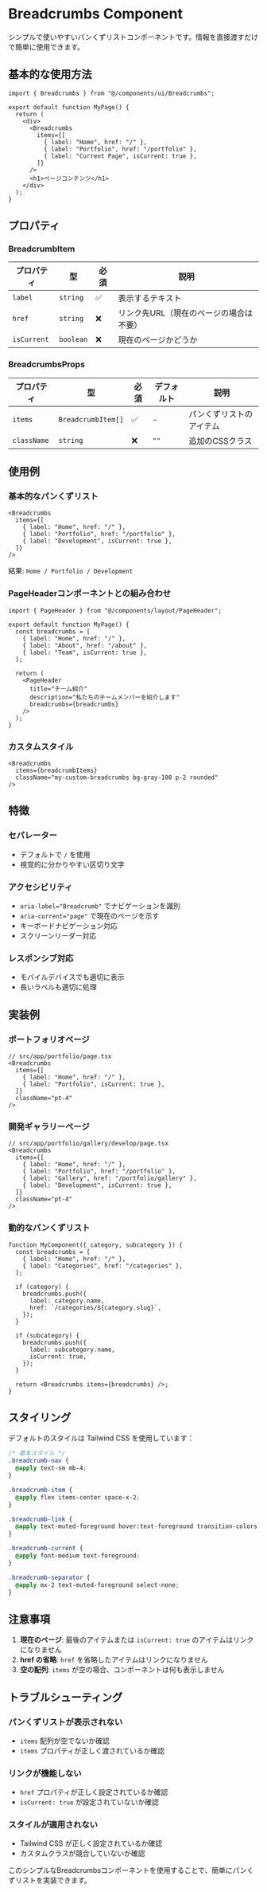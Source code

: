 # Breadcrumbs Component

シンプルで使いやすいパンくずリストコンポーネントです。情報を直接渡すだけで簡単に使用できます。

## 基本的な使用方法

```tsx
import { Breadcrumbs } from "@/components/ui/Breadcrumbs";

export default function MyPage() {
  return (
    <div>
      <Breadcrumbs
        items={[
          { label: "Home", href: "/" },
          { label: "Portfolio", href: "/portfolio" },
          { label: "Current Page", isCurrent: true },
        ]}
      />
      <h1>ページコンテンツ</h1>
    </div>
  );
}
```

## プロパティ

### BreadcrumbItem

| プロパティ  | 型        | 必須 | 説明                                    |
| ----------- | --------- | ---- | --------------------------------------- |
| `label`     | `string`  | ✅   | 表示するテキスト                        |
| `href`      | `string`  | ❌   | リンク先URL（現在のページの場合は不要） |
| `isCurrent` | `boolean` | ❌   | 現在のページかどうか                    |

### BreadcrumbsProps

| プロパティ  | 型                 | 必須 | デフォルト | 説明                     |
| ----------- | ------------------ | ---- | ---------- | ------------------------ |
| `items`     | `BreadcrumbItem[]` | ✅   | -          | パンくずリストのアイテム |
| `className` | `string`           | ❌   | `""`       | 追加のCSSクラス          |

## 使用例

### 基本的なパンくずリスト

```tsx
<Breadcrumbs
  items={[
    { label: "Home", href: "/" },
    { label: "Portfolio", href: "/portfolio" },
    { label: "Development", isCurrent: true },
  ]}
/>
```

結果: `Home / Portfolio / Development`

### PageHeaderコンポーネントとの組み合わせ

```tsx
import { PageHeader } from "@/components/layout/PageHeader";

export default function MyPage() {
  const breadcrumbs = [
    { label: "Home", href: "/" },
    { label: "About", href: "/about" },
    { label: "Team", isCurrent: true },
  ];

  return (
    <PageHeader
      title="チーム紹介"
      description="私たちのチームメンバーを紹介します"
      breadcrumbs={breadcrumbs}
    />
  );
}
```

### カスタムスタイル

```tsx
<Breadcrumbs
  items={breadcrumbItems}
  className="my-custom-breadcrumbs bg-gray-100 p-2 rounded"
/>
```

## 特徴

### セパレーター

- デフォルトで `/` を使用
- 視覚的に分かりやすい区切り文字

### アクセシビリティ

- `aria-label="Breadcrumb"` でナビゲーションを識別
- `aria-current="page"` で現在のページを示す
- キーボードナビゲーション対応
- スクリーンリーダー対応

### レスポンシブ対応

- モバイルデバイスでも適切に表示
- 長いラベルも適切に処理

## 実装例

### ポートフォリオページ

```tsx
// src/app/portfolio/page.tsx
<Breadcrumbs
  items={[
    { label: "Home", href: "/" },
    { label: "Portfolio", isCurrent: true },
  ]}
  className="pt-4"
/>
```

### 開発ギャラリーページ

```tsx
// src/app/portfolio/gallery/develop/page.tsx
<Breadcrumbs
  items={[
    { label: "Home", href: "/" },
    { label: "Portfolio", href: "/portfolio" },
    { label: "Gallery", href: "/portfolio/gallery" },
    { label: "Development", isCurrent: true },
  ]}
  className="pt-4"
/>
```

### 動的なパンくずリスト

```tsx
function MyComponent({ category, subcategory }) {
  const breadcrumbs = [
    { label: "Home", href: "/" },
    { label: "Categories", href: "/categories" },
  ];

  if (category) {
    breadcrumbs.push({
      label: category.name,
      href: `/categories/${category.slug}`,
    });
  }

  if (subcategory) {
    breadcrumbs.push({
      label: subcategory.name,
      isCurrent: true,
    });
  }

  return <Breadcrumbs items={breadcrumbs} />;
}
```

## スタイリング

デフォルトのスタイルは Tailwind CSS を使用しています：

```css
/* 基本スタイル */
.breadcrumb-nav {
  @apply text-sm mb-4;
}

.breadcrumb-item {
  @apply flex items-center space-x-2;
}

.breadcrumb-link {
  @apply text-muted-foreground hover:text-foreground transition-colors duration-200 hover:underline;
}

.breadcrumb-current {
  @apply font-medium text-foreground;
}

.breadcrumb-separator {
  @apply mx-2 text-muted-foreground select-none;
}
```

## 注意事項

1. **現在のページ**: 最後のアイテムまたは `isCurrent: true` のアイテムはリンクになりません
2. **href の省略**: `href` を省略したアイテムはリンクになりません
3. **空の配列**: `items` が空の場合、コンポーネントは何も表示しません

## トラブルシューティング

### パンくずリストが表示されない

- `items` 配列が空でないか確認
- `items` プロパティが正しく渡されているか確認

### リンクが機能しない

- `href` プロパティが正しく設定されているか確認
- `isCurrent: true` が設定されていないか確認

### スタイルが適用されない

- Tailwind CSS が正しく設定されているか確認
- カスタムクラスが競合していないか確認

このシンプルなBreadcrumbsコンポーネントを使用することで、簡単にパンくずリストを実装できます。
